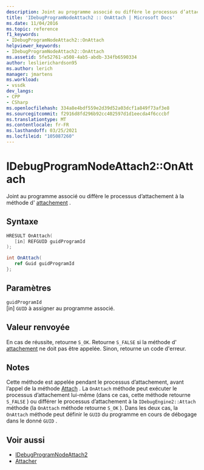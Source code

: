 ```yaml
---
description: Joint au programme associé ou diffère le processus d’attachement à la méthode d’attachement.
title: 'IDebugProgramNodeAttach2 :: OnAttach | Microsoft Docs'
ms.date: 11/04/2016
ms.topic: reference
f1_keywords:
- IDebugProgramNodeAttach2::OnAttach
helpviewer_keywords:
- IDebugProgramNodeAttach2::OnAttach
ms.assetid: 5fe52761-a508-4ab5-abdb-334fb6590334
author: leslierichardson95
ms.author: lerich
manager: jmartens
ms.workload:
- vssdk
dev_langs:
- CPP
- CSharp
ms.openlocfilehash: 334a8e4bdf559e2d39d52a03dcf1a849f73af3e8
ms.sourcegitcommit: f2916d8fd296b92cc402597d1d1eecda4f6cccbf
ms.translationtype: MT
ms.contentlocale: fr-FR
ms.lasthandoff: 03/25/2021
ms.locfileid: "105087260"
---
```

# <a name="idebugprogramnodeattach2onattach"></a>IDebugProgramNodeAttach2::OnAttach
Joint au programme associé ou diffère le processus d’attachement à la méthode d' [attachement](../../../extensibility/debugger/reference/idebugengine2-attach.md) .

## <a name="syntax"></a>Syntaxe

```cpp
HRESULT OnAttach(
   [in] REFGUID guidProgramId
);
```

```csharp
int OnAttach(
   ref Guid guidProgramId
};
```

## <a name="parameters"></a>Paramètres
`guidProgramId`\
[in] `GUID` à assigner au programme associé.

## <a name="return-value"></a>Valeur renvoyée
 En cas de réussite, retourne `S_OK`. Retourne `S_FALSE` si la méthode d' [attachement](../../../extensibility/debugger/reference/idebugengine2-attach.md) ne doit pas être appelée. Sinon, retourne un code d'erreur.

## <a name="remarks"></a>Notes
 Cette méthode est appelée pendant le processus d’attachement, avant l’appel de la méthode [Attach](../../../extensibility/debugger/reference/idebugengine2-attach.md) . La `OnAttach` méthode peut exécuter le processus d’attachement lui-même (dans ce cas, cette méthode retourne `S_FALSE` ) ou différer le processus d’attachement à la `IDebugEngine2::Attach` méthode (la `OnAttach` méthode retourne `S_OK` ). Dans les deux cas, la `OnAttach` méthode peut définir le `GUID` du programme en cours de débogage dans le donné `GUID` .

## <a name="see-also"></a>Voir aussi
- [IDebugProgramNodeAttach2](../../../extensibility/debugger/reference/idebugprogramnodeattach2.md)
- [Attacher](../../../extensibility/debugger/reference/idebugengine2-attach.md)
